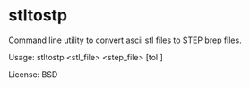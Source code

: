 # stltostp
Command line utility to convert ascii stl files to STEP brep files.

Usage: stltostp <stl_file> <step_file> [tol <value>]
  
License: BSD
